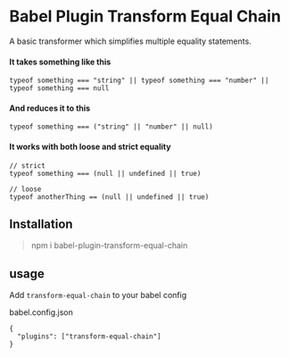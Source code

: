 # Babel Plugin Transform Equal Chain

A basic transformer which simplifies multiple equality statements.


#### It takes something like this
```
typeof something === "string" || typeof something === "number" || typeof something === null
```

#### And reduces it to this
```
typeof something === ("string" || "number" || null)
```

#### It works with both loose and strict equality
```
// strict
typeof something === (null || undefined || true)

// loose
typeof anotherThing == (null || undefined || true) 
```


## Installation
> npm i babel-plugin-transform-equal-chain

## usage
Add `transform-equal-chain` to your babel config 

babel.config.json
```
{
  "plugins": ["transform-equal-chain"]
}
```
